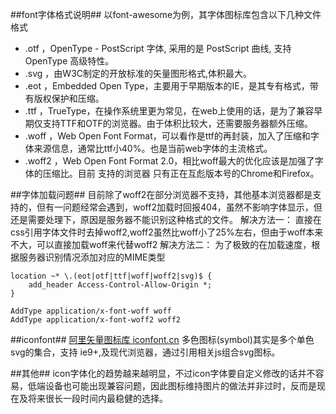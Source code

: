 ##font字体格式说明##
以font-awesome为例，其字体图标库包含以下几种文件格式
- .otf ，OpenType - PostScript 字体, 采用的是 PostScript 曲线, 支持 OpenType 高级特性。
- .svg ，由W3C制定的开放标准的矢量图形格式,体积最大。
- .eot ，Embedded Open Type，主要用于早期版本的IE，是其专有格式，带有版权保护和压缩。
- .ttf ，TrueType，在操作系统里更为常见，在web上使用的话，是为了兼容早期仅支持TTF和OTF的浏览器。由于体积比较大，还需要服务器额外压缩。
- .woff ，Web Open Font Format，可以看作是ttf的再封装，加入了压缩和字体来源信息，通常比ttf小40%。也是当前web字体的主流格式。
- .woff2 ，Web Open Font Format 2.0，相比woff最大的优化应该是加强了字体的压缩比。目前 支持的浏览器 只有正在互彪版本号的Chrome和Firefox。

##字体加载问题##
目前除了woff2在部分浏览器不支持，其他基本浏览器都是支持的，但有一问题经常会遇到，woff2加载时回报404，虽然不影响字体显示，但还是需要处理下，原因是服务器不能识别这种格式的文件。
解决方法一：
直接在css引用字体文件时去掉woff2,woff2虽然比woff小了25%左右，但由于woff本来不大，可以直接加载woff来代替woff2
解决方法二：
为了极致的在加载速度，根据服务器识别情况添加对应的MIME类型
```
location ~* \.(eot|otf|ttf|woff|woff2|svg)$ {
    add_header Access-Control-Allow-Origin *;
}

AddType application/x-font-woff woff
AddType application/x-font-woff2 woff2
```

##iconfont##
[阿里矢量图标库 iconfont.cn](http://www.iconfont.cn)
多色图标(symbol)其实是多个单色svg的集合，支持 ie9+,及现代浏览器，通过引用相关js组合svg图标。

##其他##
icon字体化的趋势越来越明显，不过icon字体要自定义修改的话并不容易，低端设备也可能出现兼容问题，因此图标维持图片的做法并非过时，反而是现在及将来很长一段时间内最稳健的选择。
